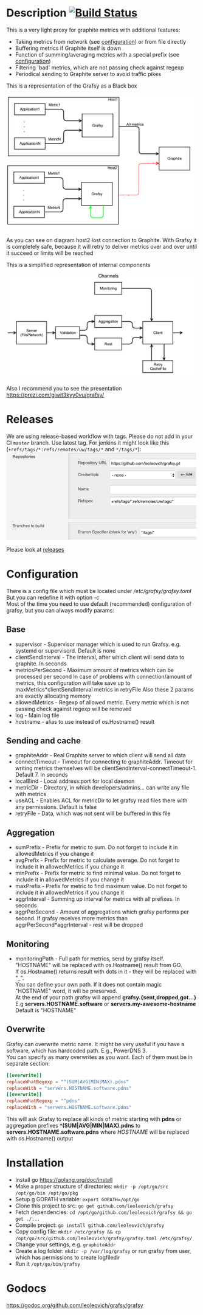 # Description [![Build Status](https://travis-ci.org/leoleovich/grafsy.svg?branch=master)](https://travis-ci.org/leoleovich/grafsy)

This is a very light proxy for graphite metrics with additional features:
- Taking metrics from network (see [configuration](https://github.com/leoleovich/grafsy#configuration)) or from file directly
- Buffering metrics if Graphite itself is down
- Function of summing/averaging metrics with a special prefix (see [configuration](https://github.com/leoleovich/grafsy#configuration))
- Filtering 'bad' metrics, which are not passing check against regexp
- Periodical sending to Graphite server to avoid traffic pikes

This is a representation of the Grafsy as a Black box

![](https://raw.githubusercontent.com/leoleovich/images/master/Grafsy.png)

As you can see on diagram host2 lost connection to Graphite. With Grafsy it is completely safe, because it will retry to deliver metrics over and over until it succeed or limits will be reached

This is a simplified representation of internal components

![](https://raw.githubusercontent.com/leoleovich/images/master/Grafsy%20Program%20schema.png)

Also I recommend you to see the presentation https://prezi.com/giwit3kyy0vu/grafsy/

# Releases

We are using release-based workflow with tags. Please do not add in your CI `master` branch. Use latest tag. For jenkins it might look like this (`+refs/tags/*:refs/remotes/uw/tags/*` and `*/tags/*`):  
<img src="https://raw.githubusercontent.com/leoleovich/images/master/Grafsy_jenkins.png" width="500" height="230" />

Please look at [releases](https://github.com/leoleovich/grafsy/releases)  

# Configuration

There is a config file which must be located under */etc/grafsy/grafsy.toml*  
But you can redefine it with option *-c*  
Most of the time you need to use default (recommended) configuration of grafsy, but you can always modify params:

## Base

- supervisor - Supervisor manager which is used to run Grafsy. e.g. systemd or supervisord. Default is none
- clientSendInterval - The interval, after which client will send data to graphite. In seconds
- metricsPerSecond - Maximum amount of metrics which can be processed per second
    In case of problems with connection/amount of metrics, this configuration will take save up to maxMetrics\*clientSendInterval metrics in retryFile
    Also these 2 params are exactly allocating memory
- allowedMetrics - Regexp of allowed metric. Every metric which is not passing check against regexp will be removed
- log - Main log file
- hostname - alias to use instead of os.Hostname() result

## Sending and cache

- graphiteAddr - Real Graphite server to which client will send all data
- connectTimeout - Timeout for connecting to graphiteAddr. Timeout for writing metrics themselves will be clientSendInterval-connectTimeout-1. Default 7. In seconds
- localBind - Local address:port for local daemon
- metricDir - Directory, in which developers/admins... can write any file with metrics
- useACL - Enables ACL for metricDir to let grafsy read files there with any permissions. Default is false
- retryFile - Data, which was not sent will be buffered in this file

## Aggregation

- sumPrefix - Prefix for metric to sum. Do not forget to include it in allowedMetrics if you change it
- avgPrefix - Prefix for metric to calculate average. Do not forget to include it in allowedMetrics if you change it
- minPrefix - Prefix for metric to find minimal value. Do not forget to include it in allowedMetrics if you change it
- maxPrefix - Prefix for metric to find maximum value. Do not forget to include it in allowedMetrics if you change it
- aggrInterval - Summing up interval for metrics with all prefixes. In seconds
- aggrPerSecond - Amount of aggregations which grafsy performs per second. If grafsy receives more metrics than aggrPerSecond*aggrInterval - rest will be dropped

## Monitoring

- monitoringPath - Full path for metrics, send by grafsy itself. "HOSTNAME" will be replaced with os.Hostname() result from GO.  
If os.Hostname() returns result with dots in it - they will be replaced with "_".  
You can define your own path. If it does not contain magic "HOSTNAME" word, it will be preserved.  
At the end of your path grafsy will append **grafsy.{sent,dropped,got...}**
E.g **servers.HOSTNAME.software** or **servers.my-awesome-hostname**  
Default is "HOSTNAME"

## Overwrite
Grafsy can overwrite metric name. It might be very useful if you have a software, which has hardcoded path. E.g., PowerDNS 3.  
You can specify as many overwrites as you want. Each of them must be in separate section:
```toml
[[overwrite]]
replaceWhatRegexp = "^(SUM|AVG|MIN|MAX).pdns"
replaceWith = "servers.HOSTNAME.software.pdns"
[[overwrite]]
replaceWhatRegexp = "^pdns"
replaceWith = "servers.HOSTNAME.software.pdns"
```
This will ask Grafsy to replace all kinds of metric starting with **pdns** or aggregation prefixes  **^(SUM|AVG|MIN|MAX).pdns** to **servers.HOSTNAME.software.pdns** where *HOSTNAME* will be replaced with os.Hostname() output

# Installation

- Install go https://golang.org/doc/install
- Make a proper structure of directories: ```mkdir -p /opt/go/src /opt/go/bin /opt/go/pkg```
- Setup g GOPATH variable: ```export GOPATH=/opt/go```
- Clone this project to src: ```go get github.com/leoleovich/grafsy```
- Fetch dependencies: ```cd /opt/go/github.com/leoleovich/grafsy && go get ./...```
- Compile project: ```go install github.com/leoleovich/grafsy```
- Copy config file: ```mkdir /etc/grafsy && cp /opt/go/src/github.com/leoleovich/grafsy/grafsy.toml /etc/grafsy/```
- Change your settings, e.g. ```graphiteAddr```
- Create a log folder: ```mkdir -p /var/log/grafsy``` or run grafsy from user, which has permissions to create logfiledir
- Run it ```/opt/go/bin/grafsy```

# Godocs

https://godoc.org/github.com/leoleovich/grafsy/grafsy